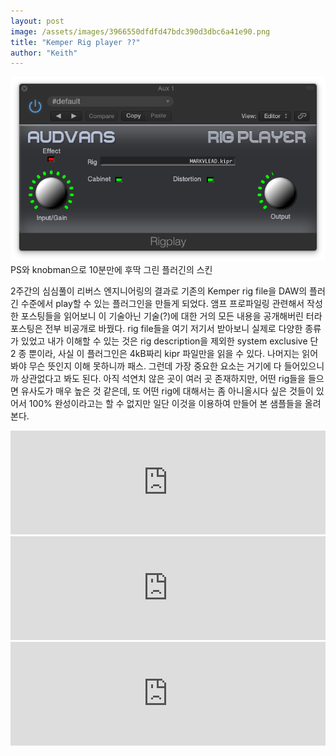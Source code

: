 ```yaml
---
layout: post
image: /assets/images/3966550dfdfd47bdc390d3dbc6a41e90.png
title: "Kemper Rig player ??"
author: "Keith"
---
```


![image](/assets/images/3966550dfdfd47bdc390d3dbc6a41e90.png)PS와 knobman으로 10분만에 후딱 그린 플러긴의 스킨






2주간의 심심풀이 리버스 엔지니어링의 결과로 기존의 Kemper rig file을 DAW의 플러긴 수준에서 play할 수 있는 플러그인을 만들게 되었다. 앰프 프로파일링 관련해서 작성한 포스팅들을 읽어보니 이 기술아닌 기술(?)에 대한 거의 모든 내용을 공개해버린 터라 포스팅은 전부 비공개로 바꿨다. rig file들을 여기 저기서 받아보니 실제로 다양한 종류가 있었고 내가 이해할 수 있는 것은 rig description을 제외한 system exclusive 단 2 종 뿐이라, 사실 이 플러그인은 4kB짜리 kipr 파일만을 읽을 수 있다. 나머지는 읽어봐야 무슨 뜻인지 이해 못하니까 패스. 그런데 가장 중요한 요소는 거기에 다 들어있으니까 상관없다고 봐도 된다. 아직 석연치 않은 곳이 여러 곳 존재하지만, 어떤 rig들을 들으면 유사도가 매우 높은 것 같은데, 또 어떤 rig에 대해서는 좀 아니올시다 싶은 것들이 있어서 100% 완성이라고는 할 수 없지만 일단 이것을 이용하여 만들어 본 샘플들을 올려본다.
<iframe width="100%" height="166" scrolling="no" frameborder="no" src="https://w.soundcloud.com/player/?url=https%3A//api.soundcloud.com/tracks/249587551&amp;color=ff5500&amp;auto_play=false&amp;hide_related=false&amp;show_comments=true&amp;show_user=true&amp;show_reposts=false"></iframe>

<iframe width="100%" height="166" scrolling="no" frameborder="no" src="https://w.soundcloud.com/player/?url=https%3A//api.soundcloud.com/tracks/250130565&amp;color=ff5500&amp;auto_play=false&amp;hide_related=false&amp;show_comments=true&amp;show_user=true&amp;show_reposts=false"></iframe>

<iframe width="100%" height="166" scrolling="no" frameborder="no" src="https://w.soundcloud.com/player/?url=https%3A//api.soundcloud.com/tracks/249796026&amp;color=ff5500&amp;auto_play=false&amp;hide_related=false&amp;show_comments=true&amp;show_user=true&amp;show_reposts=false"></iframe>


